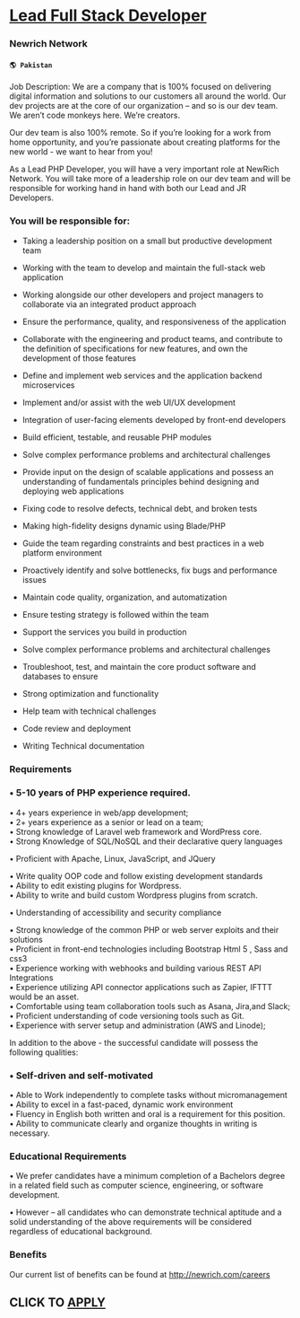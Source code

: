 # [Lead Full Stack Developer](https://www.remotewlb.com/apply/lead-full-stack-developer-63253)  
### Newrich Network  
#### `🌎 Pakistan`  

Job Description: We are a company that is 100% focused on delivering digital information and solutions to our customers all around the world. Our dev projects are at the core of our organization – and so is our dev team. We aren’t code monkeys here. We’re creators.

Our dev team is also 100% remote. So if you’re looking for a work from home opportunity, and you’re passionate about creating platforms for the new world - we want to hear from you!

As a Lead PHP Developer, you will have a very important role at NewRich Network. You will take more of a leadership role on our dev team and will be responsible for working hand in hand with both our Lead and JR Developers.

### You will be responsible for:

  * Taking a leadership position on a small but productive development team 
  * Working with the team to develop and maintain the full-stack web application
  * Working alongside our other developers and project managers to collaborate via an integrated product approach 

  * Ensure the performance, quality, and responsiveness of the application
  * Collaborate with the engineering and product teams, and contribute to the definition of specifications for new features, and own the development of those features
  * Define and implement web services and the application backend microservices

  * Implement and/or assist with the web UI/UX development
  * Integration of user-facing elements developed by front-end developers
  * Build efficient, testable, and reusable PHP modules
  * Solve complex performance problems and architectural challenges
  * Provide input on the design of scalable applications and possess an understanding of fundamentals principles behind designing and deploying web applications
  * Fixing code to resolve defects, technical debt, and broken tests
  * Making high-fidelity designs dynamic using Blade/PHP
  * Guide the team regarding constraints and best practices in a web platform environment
  * Proactively identify and solve bottlenecks, fix bugs and performance issues
  * Maintain code quality, organization, and automatization
  * Ensure testing strategy is followed within the team
  * Support the services you build in production
  * Solve complex performance problems and architectural challenges
  * Troubleshoot, test, and maintain the core product software and databases to ensure
  * Strong optimization and functionality
  * Help team with technical challenges
  * Code review and deployment
  * Writing Technical documentation

### Requirements

### • 5-10 years of PHP experience required.

• 4+ years experience in web/app development;  
• 2+ years experience as a senior or lead on a team;  
• Strong knowledge of Laravel web framework and WordPress core.  
• Strong Knowledge of SQL/NoSQL and their declarative query languages

• Proficient with Apache, Linux, JavaScript, and JQuery

• Write quality OOP code and follow existing development standards  
• Ability to edit existing plugins for Wordpress.  
• Ability to write and build custom Wordpress plugins from scratch.

• Understanding of accessibility and security compliance

• Strong knowledge of the common PHP or web server exploits and their solutions  
• Proficient in front-end technologies including Bootstrap Html 5 , Sass and css3  
• Experience working with webhooks and building various REST API Integrations  
• Experience utilizing API connector applications such as Zapier, IFTTT would be an asset.  
• Comfortable using team collaboration tools such as Asana, Jira,and Slack;  
• Proficient understanding of code versioning tools such as Git.  
• Experience with server setup and administration (AWS and Linode);

In addition to the above - the successful candidate will possess the following qualities:

### • Self-driven and self-motivated

• Able to Work independently to complete tasks without micromanagement  
• Ability to excel in a fast-paced, dynamic work environment  
• Fluency in English both written and oral is a requirement for this position.  
• Ability to communicate clearly and organize thoughts in writing is necessary.

### Educational Requirements

• We prefer candidates have a minimum completion of a Bachelors degree in a related field such as computer science, engineering, or software development.

• However – all candidates who can demonstrate technical aptitude and a solid understanding of the above requirements will be considered regardless of educational background.

### Benefits

Our current list of benefits can be found at http://newrich.com/careers

  
## CLICK TO [APPLY](https://www.remotewlb.com/apply/lead-full-stack-developer-63253)


